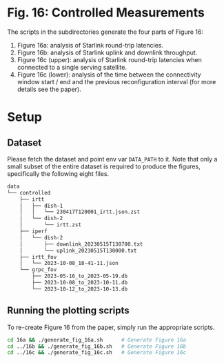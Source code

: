 
Fig. 16: Controlled Measurements
=====
The scripts in the subdirectories generate the four parts of Figure 16:
1. Figure 16a: analysis of Starlink round-trip latencies.
2. Figure 16b: analysis of Starlink uplink and downlink throughput.
3. Figure 16c (upper): analysis of Starlink round-trip latencies when connected to a single serving satellite.
4. Figure 16c (lower): analysis of the time between the connectivity window start / end and the previous reconfiguration interval (for more details see the paper).

# Setup

## Dataset

Please fetch the dataset and point env var `DATA_PATH` to it. Note that only a small subset of the entire dataset is required to produce the figures, specifically the following eight files.
``` sh
data
└── controlled
    ├── irtt
    │   ├── dish-1
    │   │   └── 230417T120001_irtt.json.zst
    │   └── dish-2
    │       └── irtt.zst
    ├── iperf
    │   └── dish-2
    │       ├── downlink_20230515T130700.txt
    │       └── uplink_20230515T130000.txt
    ├── irtt_fov
    │   └── 2023-10-08_18-41-11.json
    └── grpc_fov
        ├── 2023-05-16_to_2023-05-19.db
        ├── 2023-10-08_to_2023-10-11.db
        └── 2023-10-12_to_2023-10-13.db
```

## Running the plotting scripts

To re-create Figure 16 from the paper, simply run the appropriate scripts.
``` sh
cd 16a && ./generate_fig_16a.sh      # Generate Figure 16a
cd ../16b && ./generate_fig_16b.sh   # Generate Figure 16b
cd ../16c && ./generate_fig_16c.sh   # Generate Figure 16c
```
